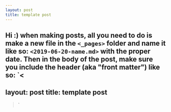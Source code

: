 ```yaml
---
layout: post
title: template post
---
```


Hi :) when making posts, all you need to do is make a new file in the `<_pages>` folder and name it like so: 
`<2019-06-20-name.md>` with the proper date. Then in the body of the post, make sure you include the header (aka "front matter") like so: 
`<
---
layout: post
title: template post
---
>`

